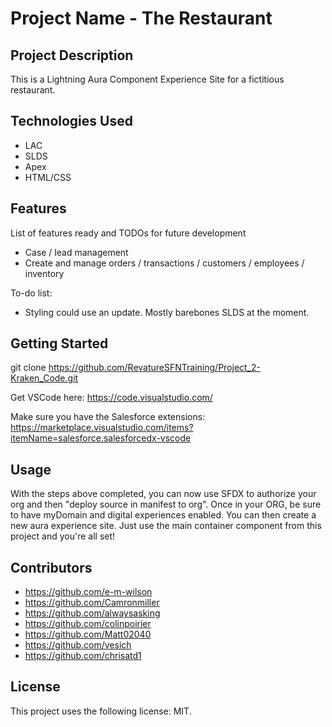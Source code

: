 # Project Name - The Restaurant

## Project Description

This is a Lightning Aura Component Experience Site for a fictitious restaurant.

## Technologies Used

* LAC
* SLDS
* Apex
* HTML/CSS

## Features

List of features ready and TODOs for future development
* Case / lead management
* Create and manage orders / transactions / customers / employees / inventory

To-do list:
* Styling could use an update. Mostly barebones SLDS at the moment. 

## Getting Started
   
git clone https://github.com/RevatureSFNTraining/Project_2-Kraken_Code.git

Get VSCode here: https://code.visualstudio.com/

Make sure you have the Salesforce extensions: https://marketplace.visualstudio.com/items?itemName=salesforce.salesforcedx-vscode

## Usage

With the steps above completed, you can now use SFDX to authorize your org and then "deploy source in manifest to org".
Once in your ORG, be sure to have myDomain and digital experiences enabled. You can then create a new aura experience site. Just use the main container component from this project and you're all set! 

## Contributors

* https://github.com/e-m-wilson
* https://github.com/Camronmiller
* https://github.com/alwaysasking
* https://github.com/colinpoirier
* https://github.com/Matt02040
* https://github.com/vesich
* https://github.com/chrisatd1

## License

This project uses the following license: MIT.
